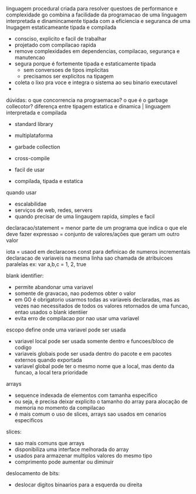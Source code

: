 linguagem procedural criada para resolver questoes de performance e complexidade
go combina a facilidade da programacao de uma linguagem interpretada e dinamincamente tipada
com a eficiencia e seguranca de uma lnugagem estaticameante tipada e compilada

- consciso, explicito e facil de trabalhar
- projetado com compilacao rapida
- remove complexidades em dependencias, compilacao, segurança e manutencao
- segura porque é fortemente tipada e estaticamente tipada
    - sem conversoes de tipos implicitas
    - precisamos ser explicitos na tipagem
- coleta o lixo pra voce e integra o sistema ao seu binario executavel
- 


dúvidas:
o que concorrencia na prograemacao?
o que é o garbage collecotor?
diferença entre tipagem estatica e dinamica | linguagem interpretada e compilada


- standard library
- multiplataforma
- garbade collection
- cross-compile

- facil de usar
- compilada, tipada e estatica

quando usar
- escalabilidae
- serviços de web, redes, servers
- quando precisar de uma lingaugem rapida, simples e facil

declaracao/statement = menor parte de um programa que indica o que ele deve fazer
expressao = conjunto de valores/ações que geram um outro valor

iota = usaod em declaracoes const para definicao de numeros incrementais
declaracao de variaveis na mesma linha sao chamada de atribuicoes paralelas
ex: var a,b,c = 1, 2, true

blank identifier:
- permite abandonar uma variavel
- somente de gravacao, nao podemos obter o valor
- em GO é obrigatorio usarmos todas as variaveis declaradas, mas as vezes nao necessitados de todos os valores retornados
de uma funcao, entao usados o blank identiier
- evita erro de compilacao por nao usar uma variavel

escopo define onde uma variavel pode ser usada
- variavel local pode ser usada somente dentro e funcoes/bloco de codigo
- variaveis globais pode ser usada dentro do pacote e em pacotes externos quando exportada
- variavel global pode ter o mesmo nome que a local, mas dento da funcao, a local tera prioridade

arrays
- sequence indexada de elementos com tamanha especifico
- ou seja, é precisa deixar explicito o tamanho do array para alocação de memoria no momento da compilacao
- é mais comum o uso de slices, arrays sao usados em cenarios especificos

slices:
- sao mais comuns que arrays
- disponibiliza uma interface melhorada do array
- usados para armazenar multiplos valores do mesmo tipo
- comprimento pode aumentar ou diminuir 

deslocamento de bits:
- deslocar digitos binaarios para a esquerda ou direita